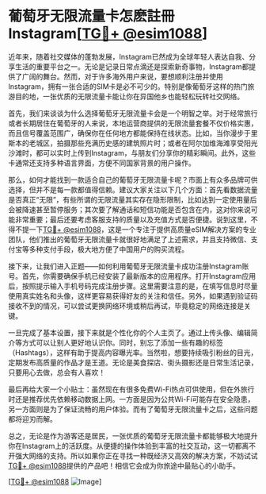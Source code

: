 # 葡萄牙无限流量卡怎麽註冊Instagram[[TG💪+ @esim1088](https://t.me/s/esim1088)]

近年来，随着社交媒体的蓬勃发展，Instagram已然成为全球年轻人表达自我、分享生活的重要平台之一。无论是记录日常点滴还是探索新奇事物，Instagram都提供了广阔的舞台。然而，对于许多海外用户来说，要想顺利注册并使用Instagram，拥有一张合适的SIM卡是必不可少的。特别是像葡萄牙这样的热门旅游目的地，一张优质的无限流量卡能让你在异国他乡也能轻松玩转社交网络。

首先，我们来谈谈为什么选择葡萄牙无限流量卡会是一个明智之举。对于经常旅行或者长期居住在葡萄牙的人来说，本地运营商提供的无限流量套餐不仅价格实惠，而且信号覆盖范围广，确保你在任何地方都能保持在线状态。比如，当你漫步于里斯本的老城区，拍摄那些充满历史感的建筑照片时；或者在阿尔加维海滩享受阳光沙滩时，都可以实时上传到Instagram，与朋友们分享你的精彩瞬间。此外，这些卡通常还支持多种语言界面，方便不同国家背景的用户操作。

那么，如何才能找到一款适合自己的葡萄牙无限流量卡呢？市面上有众多品牌可供选择，但并不是每一款都值得信赖。建议大家关注以下几个方面：首先看数据流量是否真正“无限”，有些所谓的无限流量其实存在隐形限制，比如达到一定使用量后会被降速甚至暂停服务；其次要了解通话和短信功能是否包含在内，这对你来说可能非常重要；最后还要考虑客服支持的质量以及充值方式是否便捷。说到这里，不得不提一下[TG💪+ @esim1088](https://t.me/s/esim1088)，这是一个专注于提供高质量eSIM解决方案的专业团队，他们推出的葡萄牙无限流量卡就很好地满足了上述需求，并且支持微信、支付宝等多种支付手段，极大地方便了中国用户的购买流程。

接下来，让我们进入正题——如何利用葡萄牙无限流量卡成功注册Instagram账号。首先，你需要确保手机已经安装了最新版本的应用程序。打开Instagram应用后，按照提示输入手机号码完成注册步骤。这里需要注意的是，在填写信息时尽量使用真实姓名和头像，这样更容易获得好友的关注和信任。另外，如果遇到验证码接收不到的情况，可以尝试更换网络环境或稍后再试，毕竟稳定的网络连接是关键。

一旦完成了基本设置，接下来就是个性化你的个人主页了。通过上传头像、编辑简介等方式可以让别人更好地认识你。同时，别忘了添加一些有趣的标签（Hashtags），这样有助于提高内容曝光率。当然啦，想要持续吸引粉丝的目光，定期发布高质量的作品才是王道。无论是美食探店、街头摄影还是日常生活记录，只要用心去做，总会有人喜欢！

最后再给大家一个小贴士：虽然现在有很多免费Wi-Fi热点可供使用，但在外旅行时还是推荐优先依赖移动数据上网。一方面是因为公共Wi-Fi可能存在安全隐患，另一方面则是为了保证流畅的用户体验。而有了葡萄牙无限流量卡之后，这些问题都将迎刃而解。

总之，无论是作为游客还是居民，一张优质的葡萄牙无限流量卡都能够极大地提升你在Instagram上的活跃度。从便捷的操作体验到丰富的社交互动，这一切都离不开强大网络的支持。所以如果你正在寻找一种既经济又高效的解决方案，不妨试试[TG💪+ @esim1088](https://t.me/s/esim1088)提供的产品吧！相信它会成为你旅途中最贴心的小助手。

[[TG💪+ @esim1088](https://t.me/s/esim1088) ![Image](https://i.postimg.cc/4NQfJmqS/Snipaste-2025-05-13-00-14-12.png)]
